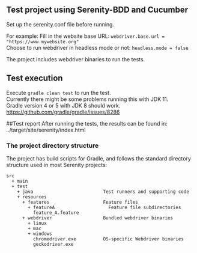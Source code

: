
## Test project using Serenity-BDD and Cucumber
Set up the serenity.conf file before running.

For example:
Fill in the website base URL: `webdriver.base.url = "https://www.mywebsite.org"`  
Choose to run webdriver in headless mode or not: `headless.mode = false`

The project includes webdriver binaries to run the tests.

## Test execution
Execute `gradle clean test` to run the test.  
Currently there might be some problems running this with JDK 11.  
Gradle version 4 or 5 with JDK 8 should work.
https://github.com/gradle/gradle/issues/8286  


##Test report
After running the tests, the results can be found in: ../target/site/serenity/index.html

### The project directory structure
The project has build scripts for Gradle, and follows the standard directory structure used in most Serenity projects:

```
src
  + main
  + test
    + java                          Test runners and supporting code
    + resources
      + features                    Feature files
        + featureA                    Feature file subdirectories 
          feature_A.feature  
      + webdriver                   Bundled webdriver binaries
        + linux
        + mac
        + windows
          chromedriver.exe          OS-specific Webdriver binaries
          geckodriver.exe

```

